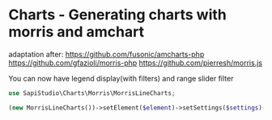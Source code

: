 # Charts -  Generating charts with morris and amchart
adaptation after:
  https://github.com/fusonic/amcharts-php
  https://github.com/gfazioli/morris-php
  https://github.com/pierresh/morris.js

You can now have legend display(with filters) and range slider filter
```php
use SapiStudio\Charts\Morris\MorrisLineCharts;

(new MorrisLineCharts())->setElement($element)->setSettings($settings)->setXkey('date')->resize(true)->displayLegend()->displayRangeSlider()->setData($jsondata)->toRemote();
```

